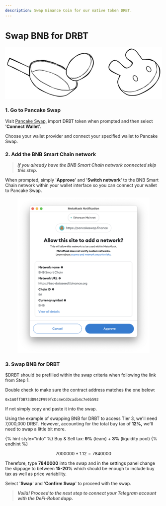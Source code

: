 ```yaml
---
description: Swap Binance Coin for our native token DRBT.
---
```


# Swap BNB for DRBT

<img src="../.gitbook/assets/file.drawing (12).svg" alt="" class="gitbook-drawing">

### 1. Go to Pancake Swap

Visit [Pancake Swap,](https://pancakeswap.finance/swap?outputCurrency=0x1a0ffdb73dd942f999fcdc4ecddcadb4c7e0b592\&chainId=56) import DRBT token when prompted and then select '**Connect Wallet**'.

Choose your wallet provider and connect your specified wallet to Pancake Swap.&#x20;

### 2. Add the BNB Smart Chain network

> _**If you already have the BNB Smart Chain network connected skip this step.**_

When prompted, simply '**Approve**' and  '**Switch network**' to the BNB Smart Chain network within your wallet interface so you can connect your wallet to Pancake Swap.

<figure><img src="../.gitbook/assets/Screenshot 2022-11-29 at 13.13.02.png" alt=""><figcaption></figcaption></figure>

### 3. Swap BNB for DRBT

$DRBT should be prefilled within the swap criteria when following the link from Step 1.&#x20;

Double check to make sure the contract address matches the one below:

```solidity
0x1A0ffDB73dD942F999fcDc4eCdDcadb4c7e0b592
```

If not simply copy and paste it into the swap.

Using the example of swapping BNB for DRBT to access Tier 3, we'll need 7,000,000 DRBT. However, accounting for the total buy tax of **12%,** we'll need to swap a little bit more.

{% hint style="info" %}
Buy & Sell tax: **9%** (team) + **3%** (liquidity pool)
{% endhint %}

$$7000000 * 1.12 = 7840000$$

Therefore, type **7840000** into the swap and in the settings panel change the slippage to between **15-20%** which should be enough to include buy tax as well as price variability.

Select '**Swap**' and '**Confirm Swap**' to proceed with the swap.

> _**Voilà! Proceed to the next step to connect your Telegram account with the DeFi-Robot dapp.**_

